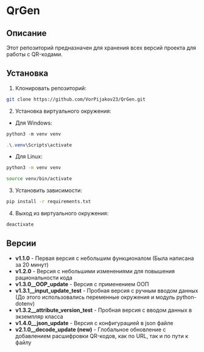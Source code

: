 # QrGen

## Описание

Этот репозиторий предназначен для хранения всех версий проекта для работы с QR-кодами.

## Установка

1. Клонировать репозиторий:

```bash
git clone https://github.com/VorPijakov23/QrGen.git
```

2. Установка виртуального окружения:

- Для Windows:

```powershell
python3 -m venv venv
```

```powershell
.\.venv\Scripts\activate
```

- Для Linux:

```bash
python3 -m venv venv

source venv/bin/activate
```


3. Установить зависимости:

```bash
pip install -r requirements.txt
```

4. Выход из виртуального окружения:

```bash
deactivate
```

## Версии

- **v1.1.0** - Первая версия с небольшим функционалом (Была написана за 20 минут)
- **v1.2.0** - Версия с небольшими изменениями для повышения рациональности кода
- **v1.3.0__OOP_update** - Версия с применением ООП
- **v1.3.1__input_update_test** - Пробная версия с ручным вводом данных (До этого использовались переменные окружения и модуль python-dotenv)
- **v1.3.2__attribute_version_test** - Пробная версия с вводом данных в экземпляр класса
- **v1.4.0__json_update** - Версия с конфигурацией в json файле
- **v2.1.0__decode_update (new)** - Глобальное обновление с добавлением расшифровки QR-кодов, как по URL, так и по пути к файлу